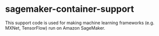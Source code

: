 # sagemaker-container-support
This support code is used for making machine learning frameworks (e.g. MXNet, TensorFlow) run on Amazon SageMaker. 

